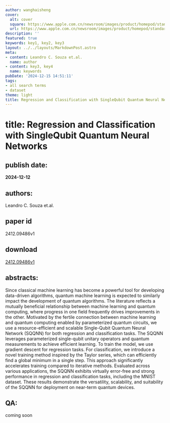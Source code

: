 ```yaml
---
author: wanghaisheng
cover:
  alt: cover
  square: https://www.apple.com.cn/newsroom/images/product/homepod/standard/Apple-HomePod-hero-230118_big.jpg.large_2x.jpg
  url: https://www.apple.com.cn/newsroom/images/product/homepod/standard/Apple-HomePod-hero-230118_big.jpg.large_2x.jpg
description: ''
featured: true
keywords: key1, key2, key3
layout: ../../layouts/MarkdownPost.astro
meta:
- content: Leandro C. Souza et.al.
  name: author
- content: key3, key4
  name: keywords
pubDate: '2024-12-15 14:51:11'
tags:
- all search terms
- dataset
theme: light
title: Regression and Classification with SingleQubit Quantum Neural Networks
---
```


# title: Regression and Classification with SingleQubit Quantum Neural Networks 
## publish date: 
**2024-12-12** 
## authors: 
  Leandro C. Souza et.al. 
## paper id
2412.09486v1
## download
[2412.09486v1](http://arxiv.org/abs/2412.09486v1)
## abstracts:
Since classical machine learning has become a powerful tool for developing data-driven algorithms, quantum machine learning is expected to similarly impact the development of quantum algorithms. The literature reflects a mutually beneficial relationship between machine learning and quantum computing, where progress in one field frequently drives improvements in the other. Motivated by the fertile connection between machine learning and quantum computing enabled by parameterized quantum circuits, we use a resource-efficient and scalable Single-Qubit Quantum Neural Network (SQQNN) for both regression and classification tasks. The SQQNN leverages parameterized single-qubit unitary operators and quantum measurements to achieve efficient learning. To train the model, we use gradient descent for regression tasks. For classification, we introduce a novel training method inspired by the Taylor series, which can efficiently find a global minimum in a single step. This approach significantly accelerates training compared to iterative methods. Evaluated across various applications, the SQQNN exhibits virtually error-free and strong performance in regression and classification tasks, including the MNIST dataset. These results demonstrate the versatility, scalability, and suitability of the SQQNN for deployment on near-term quantum devices.
## QA:
coming soon
